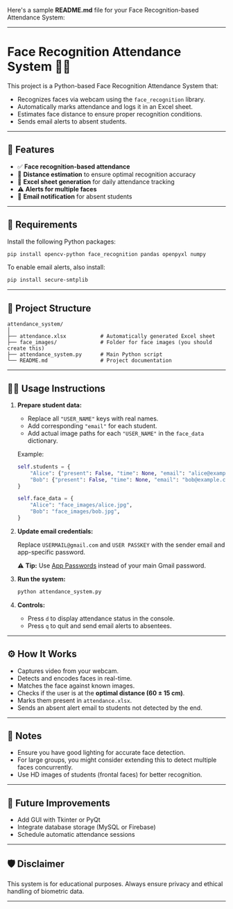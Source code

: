 Here's a sample **README.md** file for your Face Recognition-based Attendance System:

---

# Face Recognition Attendance System 📸✅

This project is a Python-based Face Recognition Attendance System that:
- Recognizes faces via webcam using the `face_recognition` library.
- Automatically marks attendance and logs it in an Excel sheet.
- Estimates face distance to ensure proper recognition conditions.
- Sends email alerts to absent students.

---

## 📂 Features

- ✅ **Face recognition-based attendance**
- 📏 **Distance estimation** to ensure optimal recognition accuracy
- 📄 **Excel sheet generation** for daily attendance tracking
- ⚠️ **Alerts for multiple faces**
- 📧 **Email notification** for absent students

---

## 🧰 Requirements

Install the following Python packages:

```bash
pip install opencv-python face_recognition pandas openpyxl numpy
```

To enable email alerts, also install:

```bash
pip install secure-smtplib
```

---

## 📁 Project Structure

```
attendance_system/
│
├── attendance.xlsx           # Automatically generated Excel sheet
├── face_images/              # Folder for face images (you should create this)
├── attendance_system.py      # Main Python script
└── README.md                 # Project documentation
```

---

## 🧑‍🏫 Usage Instructions

1. **Prepare student data:**

   - Replace all `"USER_NAME"` keys with real names.
   - Add corresponding `"email"` for each student.
   - Add actual image paths for each `"USER_NAME"` in the `face_data` dictionary.

   Example:
   ```python
   self.students = {
       "Alice": {"present": False, "time": None, "email": "alice@example.com", "alert_shown": False},
       "Bob": {"present": False, "time": None, "email": "bob@example.com", "alert_shown": False},
   }

   self.face_data = {
       "Alice": "face_images/alice.jpg",
       "Bob": "face_images/bob.jpg",
   }
   ```

2. **Update email credentials:**

   Replace `USERMAIL@gmail.com` and `USER PASSKEY` with the sender email and app-specific password.

   ⚠️ **Tip:** Use [App Passwords](https://support.google.com/accounts/answer/185833) instead of your main Gmail password.

3. **Run the system:**

   ```bash
   python attendance_system.py
   ```

4. **Controls:**
   - Press `d` to display attendance status in the console.
   - Press `q` to quit and send email alerts to absentees.

---

## ⚙️ How It Works

- Captures video from your webcam.
- Detects and encodes faces in real-time.
- Matches the face against known images.
- Checks if the user is at the **optimal distance (60 ± 15 cm)**.
- Marks them present in `attendance.xlsx`.
- Sends an absent alert email to students not detected by the end.

---

## 📌 Notes

- Ensure you have good lighting for accurate face detection.
- For large groups, you might consider extending this to detect multiple faces concurrently.
- Use HD images of students (frontal faces) for better recognition.

---

## 📧 Future Improvements

- Add GUI with Tkinter or PyQt
- Integrate database storage (MySQL or Firebase)
- Schedule automatic attendance sessions

---

## 🛡️ Disclaimer

This system is for educational purposes. Always ensure privacy and ethical handling of biometric data.

---


